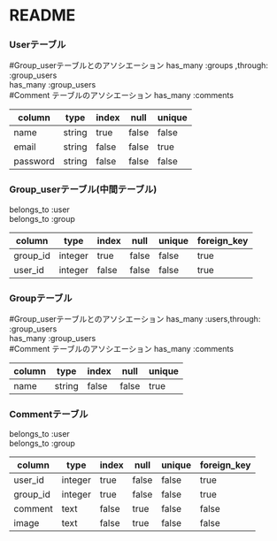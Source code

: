 # README
<!-- 
This README would normally document whatever steps are necessary to get the
application up and running.
Things you may want to cover:
* Ruby version
* System dependencies
* Configuration
* Database creation
* Database initialization
* How to run the test suite
* Services (job queues, cache servers, search engines, etc.)
* Deployment instructions
* ... -->

### Userテーブル
#Group_userテーブルとのアソシエーション
has_many :groups ,through: :group_users  
has_many :group_users  
#Comment テーブルのアソシエーション
has_many :comments

|column|type   |index|null  |unique|
|------|-------|-----|------|------|
|name  |string |true |false |false |
|email |string |false|false |true  |
|password  |string |false|false |false |

### Group_userテーブル(中間テーブル)
belongs_to :user  
belongs_to :group

|column     |type   |index|null  |unique|foreign_key|
|-----------|-------|-----|------|------|-----------|
|group_id   |integer|true |false |false |true       |
|user_id    |integer|false|false |false |true       |

### Groupテーブル
#Group_userテーブルとのアソシエーション
has_many :users,through: :group_users  
has_many :group_users  
#Comment テーブルのアソシエーション
has_many :comments

|column|type   |index|null  |unique|
|------|-------|-----|------|------|
|name  |string |false|false |true  |

### Commentテーブル
belongs_to :user  
belongs_to :group

|column     |type   |index|null  |unique|foreign_key|
|-----------|-------|-----|------|------|-----------|
|user_id    |integer|true |false |false |true       |
|group_id   |integer|true |false |false |true       |
|comment    |text   |false|true  |false |false      |
|image      |text   |false|true  |false |false      |




